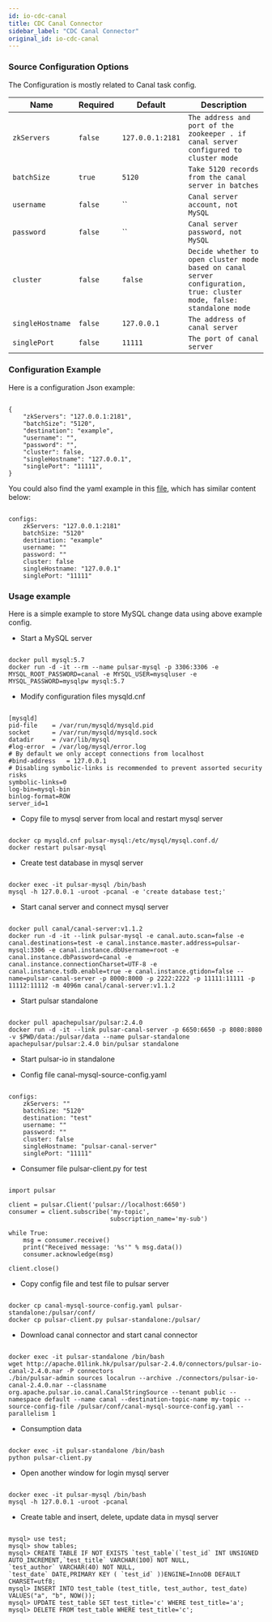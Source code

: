 ```yaml
---
id: io-cdc-canal
title: CDC Canal Connector
sidebar_label: "CDC Canal Connector"
original_id: io-cdc-canal
---
```


### Source Configuration Options

The Configuration is mostly related to Canal task config.

| Name | Required | Default | Description |
|------|----------|---------|-------------|
| `zkServers` | `false` | `127.0.0.1:2181` | `The address and port of the zookeeper . if canal server configured to cluster mode` |
| `batchSize` | `true` | `5120` | `Take 5120 records from the canal server in batches` |
| `username` | `false` | `` | `Canal server account, not MySQL` |
| `password` | `false` | `` | `Canal server password, not MySQL` |
| `cluster` | `false` | `false` | `Decide whether to open cluster mode based on canal server configuration, true: cluster mode, false: standalone mode` |
| `singleHostname` | `false` | `127.0.0.1` | `The address of canal server` |
| `singlePort` | `false` | `11111` | `The port of canal server` |


### Configuration Example

Here is a configuration Json example:

```$json

{
    "zkServers": "127.0.0.1:2181",
    "batchSize": "5120",
    "destination": "example",
    "username": "",
    "password": "",
    "cluster": false,
    "singleHostname": "127.0.0.1",
    "singlePort": "11111",
}

```

You could also find the yaml example in this [file](https://github.com/apache/pulsar/blob/master/pulsar-io/canal/src/main/resources/canal-mysql-source-config.yaml), which has similar content below:

```$yaml

configs:
    zkServers: "127.0.0.1:2181"
    batchSize: "5120"
    destination: "example"
    username: ""
    password: ""
    cluster: false
    singleHostname: "127.0.0.1"
    singlePort: "11111"

```

### Usage example

Here is a simple example to store MySQL change data using above example config.

- Start a MySQL server

```$bash

docker pull mysql:5.7
docker run -d -it --rm --name pulsar-mysql -p 3306:3306 -e MYSQL_ROOT_PASSWORD=canal -e MYSQL_USER=mysqluser -e MYSQL_PASSWORD=mysqlpw mysql:5.7

```

- Modify configuration files mysqld.cnf

```

[mysqld]
pid-file    = /var/run/mysqld/mysqld.pid
socket      = /var/run/mysqld/mysqld.sock
datadir     = /var/lib/mysql
#log-error  = /var/log/mysql/error.log
# By default we only accept connections from localhost
#bind-address   = 127.0.0.1
# Disabling symbolic-links is recommended to prevent assorted security risks
symbolic-links=0
log-bin=mysql-bin
binlog-format=ROW
server_id=1

```

- Copy file to mysql server from local and restart mysql server

```$bash

docker cp mysqld.cnf pulsar-mysql:/etc/mysql/mysql.conf.d/
docker restart pulsar-mysql

```

- Create test database in mysql server

```$bash

docker exec -it pulsar-mysql /bin/bash
mysql -h 127.0.0.1 -uroot -pcanal -e 'create database test;'

```

- Start canal server and connect mysql server

```

docker pull canal/canal-server:v1.1.2
docker run -d -it --link pulsar-mysql -e canal.auto.scan=false -e canal.destinations=test -e canal.instance.master.address=pulsar-mysql:3306 -e canal.instance.dbUsername=root -e canal.instance.dbPassword=canal -e canal.instance.connectionCharset=UTF-8 -e canal.instance.tsdb.enable=true -e canal.instance.gtidon=false --name=pulsar-canal-server -p 8000:8000 -p 2222:2222 -p 11111:11111 -p 11112:11112 -m 4096m canal/canal-server:v1.1.2

```

- Start pulsar standalone

```$bash

docker pull apachepulsar/pulsar:2.4.0
docker run -d -it --link pulsar-canal-server -p 6650:6650 -p 8080:8080 -v $PWD/data:/pulsar/data --name pulsar-standalone apachepulsar/pulsar:2.4.0 bin/pulsar standalone

```

- Start pulsar-io in standalone

- Config file canal-mysql-source-config.yaml

```$yaml

configs:
    zkServers: ""
    batchSize: "5120"
    destination: "test"
    username: ""
    password: ""
    cluster: false
    singleHostname: "pulsar-canal-server"
    singlePort: "11111"

```

- Consumer file pulsar-client.py for test

```

import pulsar

client = pulsar.Client('pulsar://localhost:6650')
consumer = client.subscribe('my-topic',
                            subscription_name='my-sub')

while True:
    msg = consumer.receive()
    print("Received message: '%s'" % msg.data())
    consumer.acknowledge(msg)

client.close()

```

- Copy config file and test file to pulsar server

```$bash

docker cp canal-mysql-source-config.yaml pulsar-standalone:/pulsar/conf/
docker cp pulsar-client.py pulsar-standalone:/pulsar/

```

- Download canal connector and start canal connector

```$bash

docker exec -it pulsar-standalone /bin/bash
wget http://apache.01link.hk/pulsar/pulsar-2.4.0/connectors/pulsar-io-canal-2.4.0.nar -P connectors
./bin/pulsar-admin sources localrun --archive ./connectors/pulsar-io-canal-2.4.0.nar --classname org.apache.pulsar.io.canal.CanalStringSource --tenant public --namespace default --name canal --destination-topic-name my-topic --source-config-file /pulsar/conf/canal-mysql-source-config.yaml --parallelism 1

```

- Consumption data 

```$bash

docker exec -it pulsar-standalone /bin/bash
python pulsar-client.py

```

- Open another window for login mysql server

```$bash

docker exec -it pulsar-mysql /bin/bash
mysql -h 127.0.0.1 -uroot -pcanal

```

- Create table and insert, delete, update data in mysql server

```

mysql> use test;
mysql> show tables;
mysql> CREATE TABLE IF NOT EXISTS `test_table`(`test_id` INT UNSIGNED AUTO_INCREMENT,`test_title` VARCHAR(100) NOT NULL,
`test_author` VARCHAR(40) NOT NULL,
`test_date` DATE,PRIMARY KEY ( `test_id` ))ENGINE=InnoDB DEFAULT CHARSET=utf8;
mysql> INSERT INTO test_table (test_title, test_author, test_date) VALUES("a", "b", NOW());
mysql> UPDATE test_table SET test_title='c' WHERE test_title='a';
mysql> DELETE FROM test_table WHERE test_title='c';

```

